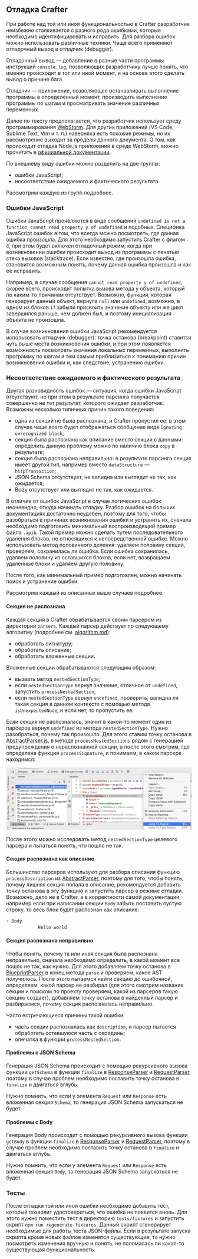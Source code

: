 ## Отладка Crafter

При работе над той или иной функциональностью в Crafter разработчик неизбежно
сталкивается с разного рода ошибками, которые необходимо идентифицировать и
исправить. Для разбора ошибок можно использовать различные техники. Чаще всего
применяют отладочный вывод и отладчик (debugger).

Отладочный вывод — добавление в разные части программы инструкций `console.log`,
позволяющих разработчику лучше понять, что именно происходит в тот или иной
момент, и на основе этого сделать вывод о причине бага.

Отладчик — приложение, позволяющее останавливать выполнение программы в
определенный момент, производить выполнение программы по шагам и просматривать
значение различных переменных.

Далее по тексту предполагается, что разработчик использует среду
программирования [WebStorm](https://www.jetbrains.com/webstorm/). Для других
приложений (VS Code, Sublime Text, Vim и т. п.) наверняка есть похожие режимы,
но их рассмотрение выходит за пределы данного документа. О том, как происходит
отладка Node.js приложений в среде WebStorm, можно прочитать в
[официальной документации](https://www.jetbrains.com/help/webstorm/running-and-debugging-node-js.html).

По внешнему виду ошибки можно разделить на две группы:

- ошибки JavaScript;
- несоответствие ожидаемого и фактического результата.

Рассмотрим каждую из групп подробнее.

### Ошибки JavaScript

Ошибки JavaScript проявляются в виде сообщений `undefined is not a function`,
`cannot read property y of undefined` и подобных. Специфика JavaScript ошибок в
том, что всегда можно посмотреть, где данная ошибка произошла. Для этого
необходимо запустить Crafter с флагом `-d`, при этом будет включен отладочный
режим, когда при возникновении ошибки происходит выход из программы с печатью
стека вызовов (stacktrace). Если известно, где произошла ошибка, становится
возможным понять, почему данная ошибка произошла и как ее исправить.

Например, в случае сообщения `cannot read property y of undefined`, скорее
всего, происходит попытка вызова метода у объекта, который по каким-то причинам
отсутствует. Возможно, функция, которая генерирует данный объект, вернула `null`
или `undefined`, возможно, в одном из блоков `if` забыли присвоить значение
объекту или же цикл завершился раньше, чем должен был, и поэтому инициализация
объекта не произошла.

В случае возникновения ошибки JavaScript рекомендуется использовать отладчик
(debugger): точка останова (breakpoint) ставится чуть выше места возникновения
ошибки, и при этом появляется возможность посмотреть значения локальных
переменных, выполнить программу по шагам и тем самым приблизиться к пониманию
причин возникновения ошибки и, как следствие, устранению ошибки.

### Несоответствие ожидаемого и фактического результата

Другая разновидность ошибок — ситуация, когда ошибки JavaScript отсутствуют, но
при этом в результате парсинга получается совершенно не тот результат, которого
ожидает разработчик. Возможны несколько типичных причин такого поведения:

- одна из секций не была распознана, и Crafter пропустил ее: в этом случае чаще
  всего будет отображаться сообщение вида `Ignoring unrecognized block`;
- секция была распознана как описание вместо секции с данными: определить данную
  проблему можно по наличию блока `copy` в результате;
- секция была распознана неправильно: в результате парсинга секция имеет другой
  тип, например вместо `dataStructure` — `httpTransaction`;
- JSON Schema отсутствует, не валидна или выглядит не так, как ожидается;
- Body отсутствует или выглядит не так, как ожидается.

В отличие от ошибок JavaScript в случае логических ошибок неочевидно, откуда
начинать отладку. Разбор ошибок на больших документациях достаточно неудобен,
поэтому для того, чтобы разобраться в причинах возникновения ошибки и устранить
их, сначала необходимо подготовить минимальный воспроизводящий пример файла
`.apib`. Такой пример можно сделать путем последовательного удаления блоков, не
относящихся к непосредственной ошибке. Можно использовать метод половинного
деления: удаляем половину секций, проверяем, сохранилась ли ошибка. Если ошибка
сохранилась, удаляем половину из оставшихся блоков, если нет, возвращаем
удаленные блоки и удаляем другую половину.

После того, как минимальный пример подготовлен, можно начинать поиск и
устранение ошибки.

Рассмотрим каждый из описанных выше случаев подробнее.

#### Секция не распознана

Каждая секция в Crafter обрабатывается своим парсером из директории `parsers`.
Каждый парсер действует по следующему алгоритму (подробнее см.
[algorithm.md](algorithm.md)):

- обработать сигнатуру;
- обработать описание;
- обработать вложенные секции.

Вложенные секции обрабатываются следующим образом:

- вызвать метод `nestedSectionType`;
- если `nestedSectionType` вернул значение, отличное от `undefined`, запустить
  `processNestedSection`;
- если `nestedSectionType` вернул `undefined`, проверить, валидна ли такая
  секция в данном контексте с помощью метода `isUnexpectedNode`, и если нет, то
  пропустить ее.

Если секция не распозналась, значит в какой-то момент один из парсеров вернул
`undefined` из метода `nestedSectionType`. Нужно разобраться, почему так
произошло. Для этого ставим точку останова в
[AbstractParser.js](../parsers/AbstractParser.js), в методе
`processNestedSections` рядом с генерацией предупреждения о нераспознанной
секции, а после этого смотрим, где определена функция `processSignature`, и
понимаем, в каком парсере находимся:

![поиск метода](search-for-signature.png)

После этого можно исследовать метод `nestedSectionType` целевого парсера и
пытаться понять, что пошло не так.

#### Секция распознана как описание

Большинство парсеров используют для разбора описания функцию
`processDescription` из [AbstractParser](../parsers/AbstractParser.js), поэтому
для того, чтобы понять, почему лишняя секция попала в описание, рекомендуется
добавить точку останова в эту функцию и запустить парсер в режиме отладки.
Возможно, дело не в Crafter, а в корректности самой документации, например если
при написании секции `Body` забыть поставить пустую строку, то весь блок будет
распознан как описание:

```markdown
+ Body 
            Hello world
```

#### Секция распознана неправильно

Чтобы понять, почему та или иная секция была распознана неправильно, сначала
необходимо определить, в какой момент все пошло не так, как нужно. Для этого
добавляем точку останова в [BlueprintParser](../parsers/BlueprintParser.js) в
конец метода `parse` и проверяем, какое AST получилось. После этого пытаемся
найти секцию до ошибочной, определяем, какой парсер ее разбирал (для этого
смотрим название секции и поиском по проекту проверяем, какой из парсеров такую
секцию создает), добавляем точку останова в найденный парсер и разбираемся,
почему секция распозналась неправильно.

Часто встречающиеся причины такой ошибки:

- часть секции распозналась как `description`, и парсер пытается обработать
  оставшуюся часть с середины;
- опечатка в функции `processNestedSection`.

#### Проблемы с JSON Schema

Генерация JSON Schema происходит с помощью рекурсивного вызова функции
`getSchema` в функции `finalize` в
[ResponseParser](../parsers/ResponseParser.js) и
[RequestParser](../parsers/RequestParser.js), поэтому в случае проблем
необходимо поставить точку останова в `finalize` и двигаться вглубь.

Нужно помнить, что если у элемента `Request` или `Response` есть вложенная
секция `Schema`, то генерация JSON Schema запускаться не будет.

#### Проблемы с Body

Генерация Body происходит с помощью рекурсивного вызова функции `getBody` в
функции `finalize` в [ResponseParser](../parsers/ResponseParser.js) и
[RequestParser](../parsers/RequestParser.js), поэтому в случае проблем
необходимо поставить точку останова в `finalize` и двигаться вглубь.

Нужно помнить, что если у элемента `Request` или `Response` есть вложенная
секция `Body`, то генерация JSON Schema запускаться не будет.

### Тесты

После отладки той или иной ошибки необходимо добавить тест, который позволит
удостовериться, что ошибка не появится вновь. Для этого нужно поместить тест в
директорию `tests/fixtures` и запустить скрипт `npm run regenerate-fixtures`.
Данный скрипт сгенерирует необходимые для работы теста JSON-файлы. Если в
результате запуска скрипта кроме новых файлов изменятся существующие, то нужно
посмотреть изменения вручную и понять, не поломалась ли какая-то существующая
функциональность.
